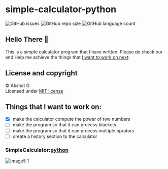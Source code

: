 # simple-calculator-python

![GitHub issues](https://img.shields.io/github/issues/voyager2005/simple-calculator-python?logo=Github&style=plastic)
![GitHub repo size](https://img.shields.io/github/repo-size/voyager2005/simple-calculator-python?logo=Github&style=plastic)
![GitHub language count](https://img.shields.io/github/languages/count/voyager2005/simple-calculator-python?logo=Github&style=plastic)

## Hello There 👋
This is a simple calculator program that I have written. Please do check our and Help me achieve the things that [I want to work on next]:

## License and copyright
© Akshat G
<br />Licensed under [MIT license](LICENSE)

## Things that I want to work on: 
- [x] make the calculator compute the power of two numbers
- [ ] make the program so that it can process blackets
- [ ] make the program so that it can process multiple oprators
- [ ] create a history section to the calculator

### SimpleCalculator:[python]
![image5 1](https://user-images.githubusercontent.com/76808676/105127782-8e959b00-5b07-11eb-8d87-dd0a38c62cf2.png)

[python]: https://github.com/voyager2005/simple-calculator-python/blob/main/SimpleCalculator_beta.py
[I want to work on next]: https://github.com/voyager2005/simple-calculator-python/blob/main/README.md#things-that-i-want-to-work-on
